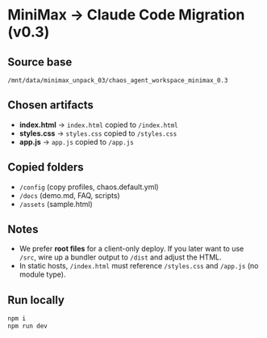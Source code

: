 
# MiniMax → Claude Code Migration (v0.3)

## Source base
`/mnt/data/minimax_unpack_03/chaos_agent_workspace_minimax_0.3`

## Chosen artifacts
- **index.html** → `index.html` copied to `/index.html`
- **styles.css** → `styles.css` copied to `/styles.css`
- **app.js** → `app.js` copied to `/app.js`

## Copied folders
- `/config` (copy profiles, chaos.default.yml)
- `/docs` (demo.md, FAQ, scripts)
- `/assets` (sample.html)

## Notes
- We prefer **root files** for a client-only deploy. If you later want to use `/src`, wire up a bundler output to `/dist` and adjust the HTML.
- In static hosts, `/index.html` must reference `/styles.css` and `/app.js` (no module type).

## Run locally
```bash
npm i
npm run dev
```
